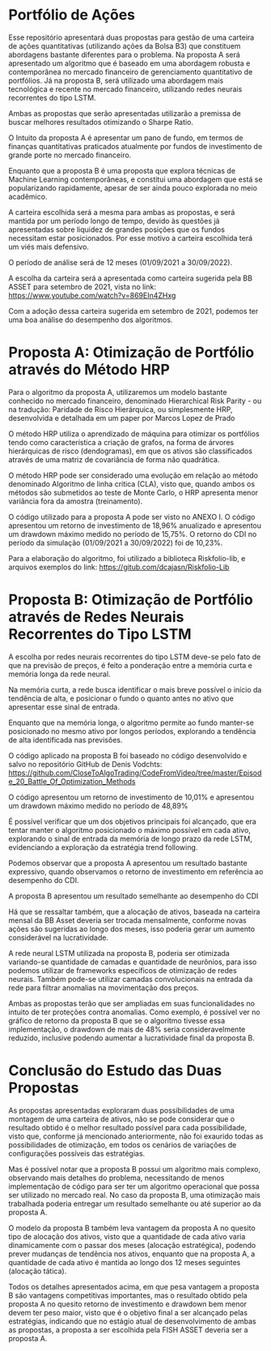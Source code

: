 # Portfólio de Ações
Esse repositório apresentará duas propostas para gestão de uma carteira de ações quantitativas (utilizando ações da Bolsa B3) que constituem abordagens bastante diferentes para o problema. Na proposta A será apresentado um algoritmo que é baseado em uma abordagem robusta e contemporânea no mercado financeiro de gerenciamento quantitativo de portfólios. Já na proposta B, será utilizado uma abordagem mais tecnológica e recente no mercado financeiro, utilizando redes neurais recorrentes do tipo LSTM.

Ambas as propostas que serão apresentadas utilizarão a premissa de buscar melhores resultados otimizando o Sharpe Ratio.

O Intuito da proposta A é apresentar um pano de fundo, em termos de finanças quantitativas praticados atualmente por fundos de investimento de grande porte no mercado financeiro.

Enquanto que a proposta B é uma proposta que explora técnicas de Machine Learning contemporâneas, e constitui uma abordagem que está se popularizando rapidamente, apesar de ser ainda pouco explorada no meio acadêmico.

A carteira escolhida será a mesma para ambas as propostas, e será mantida por um período longo de tempo, devido às questões já apresentadas sobre liquidez de grandes posições que os fundos necessitam estar posicionados. Por esse motivo a carteira escolhida terá um viés mais defensivo.

O período de análise será de 12 meses (01/09/2021 a 30/09/2022).

A escolha da carteira será a apresentada como carteira sugerida pela BB ASSET para setembro de 2021, vista no link:
https://www.youtube.com/watch?v=869EIn4ZHxg

Com a adoção dessa carteira sugerida em setembro de 2021, podemos ter uma boa análise do desempenho dos algoritmos.

# Proposta A: Otimização de Portfólio através do Método HRP

Para o algoritmo da proposta A, utilizaremos um modelo bastante conhecido no mercado financeiro, denominado Hierarchical Risk Parity - ou na tradução: Paridade de Risco
Hierárquica, ou simplesmente HRP, desenvolvida e detalhada em um paper por Marcos Lopez de Prado

O método HRP utiliza o aprendizado de máquina para otimizar os portfólios tendo como
característica a criação de grafos, na forma de árvores hierárquicas de risco (dendogramas), em
que os ativos são classificados através de uma matriz de covariância de forma não quadrática.

O método HRP pode ser considerado uma evolução em relação ao método denominado
Algoritmo de linha crítica (CLA), visto que, quando ambos os métodos são submetidos ao teste
de Monte Carlo, o HRP apresenta menor variância fora da amostra (treinamento).

O código utilizado para a proposta A pode ser visto no ANEXO I. O código apresentou
um retorno de investimento de 18,96% anualizado e apresentou um drawdown máximo medido
no período de 15,75%. O retorno do CDI no período da simulação (01/09/2021 a 30/09/2022) foi de 10,23%.

Para a elaboração do algoritmo, foi utilizado a biblioteca Riskfolio-lib, e arquivos exemplos do link:
https://gitub.com/dcajasn/Riskfolio-Lib

# Proposta B: Otimização de Portfólio através de Redes Neurais Recorrentes do Tipo LSTM

A escolha por redes neurais recorrentes do tipo LSTM deve-se pelo fato de que na
previsão de preços, é feito a ponderação entre a memória curta e memória longa da rede
neural.

Na memória curta, a rede busca identificar o mais breve possível o início da tendência
de alta, e posicionar o fundo o quanto antes no ativo que apresentar esse sinal de entrada.

Enquanto que na memória longa, o algoritmo permite ao fundo manter-se posicionado
no mesmo ativo por longos períodos, explorando a tendência de alta identificada nas previsões.

O código aplicado na proposta B foi baseado no código desenvolvido e salvo no repositório GitHub de Denis Vodchts: 
https://github.com/CloseToAlgoTrading/CodeFromVideo/tree/master/Episode_20_Battle_Of_Optimization_Methods

O código apresentou um retorno de investimento de 10,01% e apresentou um drawdown máximo medido no período de 48,89%

É possível verificar que um dos objetivos principais foi alcançado, que era tentar manter o algoritmo posicionado o máximo possível em cada ativo, explorando o sinal de entrada da memória de longo prazo da rede LSTM, evidenciando a exploração da estratégia trend following.

Podemos observar que a proposta A apresentou um resultado bastante expressivo, quando observamos o retorno de investimento em referência ao desempenho do CDI.

A proposta B apresentou um resultado semelhante ao desempenho do CDI

Há que se ressaltar também, que a alocação de ativos, baseada na carteira mensal da BB Asset deveria ser trocada mensalmente, conforme novas ações são sugeridas ao longo dos meses, isso poderia gerar um aumento considerável na lucratividade.

A rede neural LSTM utilizada na proposta B, poderia ser otimizada variando-se quantidade de camadas e quantidade de neurônios, para isso podemos utilizar de frameworks específicos de otimização de redes neurais. Também pode-se utilizar camadas convolucionais na entrada da rede para filtrar anomalias na movimentação dos preços.

Ambas as propostas terão que ser ampliadas em suas funcionalidades no intuito de ter proteções contra anomalias. Como exemplo, é possível ver no gráfico de retorno da proposta B que se o algoritmo tivesse essa implementação, o drawdown de mais de 48% seria consideravelmente reduzido, inclusive podendo aumentar a lucratividade final da proposta B.

# Conclusão do Estudo das Duas Propostas

As propostas apresentadas exploraram duas possibilidades de uma montagem de uma carteira de ativos, não se pode considerar que o resultado obtido é o melhor resultado possível para cada possibilidade, visto que, conforme já mencionado anteriormente, não foi exaurido todas as possibilidades de otimização, em todos os cenários de variações de configurações possíveis das estratégias.

Mas é possível notar que a proposta B possui um algoritmo mais complexo, observando mais detalhes do problema, necessitando de menos implementação de código para ser ter um algoritmo operacional que possa ser utilizado no mercado real. No caso da proposta B, uma otimização mais trabalhada poderia entregar um resultado semelhante ou até superior ao da proposta A.

O modelo da proposta B também leva vantagem da proposta A no quesito tipo de alocação dos ativos, visto que a quantidade de cada ativo varia dinamicamente com o passar dos meses (alocação estratégica), podendo prever mudanças de tendência nos ativos, enquanto que na proposta A, a quantidade de cada ativo é mantida ao longo dos 12 meses seguintes (alocação tática).

Todos os detalhes apresentados acima, em que pesa vantagem a proposta B são vantagens competitivas importantes, mas o resultado obtido pela proposta A no quesito retorno de investimento e drawdown bem menor devem ter peso maior, visto que é o objetivo final a ser alcançado pelas estratégias, indicando que no estágio atual de desenvolvimento de ambas as propostas, a proposta a ser escolhida pela FISH ASSET deveria ser a proposta A.
